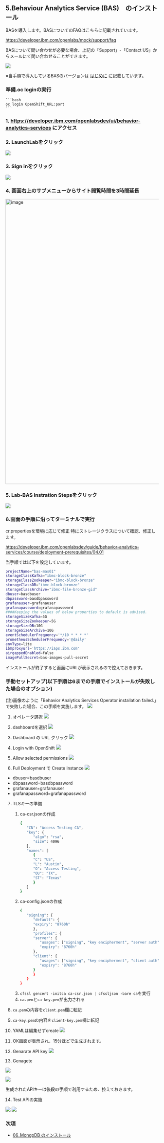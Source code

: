 
## 5.Behaviour Analytics Service (BAS)　のインストール
BASを導入します。BASについてのFAQはこちらに記載されています。

https://developer.ibm.com/openlabs/mock/support/faq

BASについて問い合わせが必要な場合、上記の「Support」-「Contact US」からメールにて問い合わせることができます。

![](2022-04-21-09-02-19.png)

※当手順で導入しているBASのバージョンは [はじめに](../README.md#はじめに) に記載しています。

### 準備.oc loginの実行
    ```bash
    oc login OpenShift_URL:port
    ```

### 1. https://developer.ibm.com/openlabsdev/ui/behavior-analytics-services にアクセス

### 2. LaunchLabをクリック
![](LaunchLab.png)
### 3. Sign inをクリック
![](Signin.png)

### 4. 画面右上のサブメニューからサイト閲覧時間を3時間延長
<img width="933" alt="image" src="https://media.github.ibm.com/user/45123/files/32a78800-c4a9-11ec-81ec-1d3846bd066c">

### 5. Lab-BAS Instration Stepsをクリック
![](Steps.png)
### 6.画面の手順に沿ってターミナルで実行
cr.propertiesを環境に応じて修正
特にストレージクラスについて確認、修正します。

https://developer.ibm.com/openlabsdev/guide/behavior-analytics-services/course/deployment-prerequisites/04.01

当手順では以下を設定しています。

```bash
projectName="bas-mas01"
storageClassKafka="ibmc-block-bronze"
storageClassZookeeper="ibmc-block-bronze"
storageClassDB="ibmc-block-bronze"
storageClassArchive="ibmc-file-bronze-gid"
dbuser=basdbuser
dbpassword=basdbpassword
grafanauser=grafanauser
grafanapassword=grafanapassword
####Keeping the values of below properties to default is advised.
storageSizeKafka=5G
storageSizeZookeeper=5G
storageSizeDB=10G
storageSizeArchive=10G
eventSchedulerFrequency='*/10 * * * *'
prometheusSchedulerFrequency='@daily'
envType=lite
ibmproxyurl='https://iaps.ibm.com'
airgappedEnabled=false
imagePullSecret=bas-images-pull-secret
``` 

インストールが終了すると画面にURLが表示されるので控えておきます。





### 手動セットアップ(以下手順は6までの手順でインストールが失敗した場合のオプション)
(注)画像のように「Behavior Analytics Services Operator installation failed.」で失敗した場合、この手順を実施します。
![](InstallationFailed.png)


1. オペレータ選択
![](オペレータ選択.png)

2. dashboardを選択
![](dashboard.png)

3. Dashboard の URL クリック
![](URL.png)

4. Login with OpenShift
![](Login.png)

5. Allow selected permissions
![](permissions.png)

6. Full Deployment で Create Instance
![](credentials.png)

- dbuser=basdbuser
- dbpassword=basdbpassword
- grafanauser=grafanauser
- grafanapassword=grafanapassword

7. TLSキーの準備
   1. ca-csr.jsonの作成
      ```bash
      {
         "CN": "Access Testing CA",
         "key": {
            "algo": "rsa",
            "size": 4096
         },
         "names": [
            {
            "C": "US",
            "L": "Austin",
            "O": "Access Testing",
            "OU": "TX",
            "ST": "Texas"
            }
         ]
      }
      ```
   2. ca-config.jsonの作成
      ```bash
      {
         "signing": {
            "default": {
            "expiry": "8760h"
            },
            "profiles": {
            "server": {
               "usages": ["signing", "key encipherment", "server auth"],
               "expiry": "8760h"
            },
            "client": {
               "usages": ["signing", "key encipherment", "client auth"],
               "expiry": "8760h"
            }
            }
         }
      }
      ```
   3. `cfssl gencert -initca ca-csr.json | cfssljson -bare ca`を実行
   4. `ca.pem`と`ca-key.pem`が出力される

8. `ca.pem`の内容を`client.pem`欄に転記

9. `ca-key.pem`の内容を`client-key.pem`欄に転記

10. YAMLは編集せずcreate
![](create.png)

11. OK画面が表示され、15分ほどで生成されます。

12. Genarate API key
![](GenarateAPIkey.png)

13. Genagete

![](Genagete.png)

![](ok.png)

生成されたAPIキーは後段の手順で利用するため、控えておきます。

14.  Test APIの実施

![](APIの実施.png)
![](pass.png)

### 次項
- [06_MongoDB のインストール](../06_mongo/index.md)
